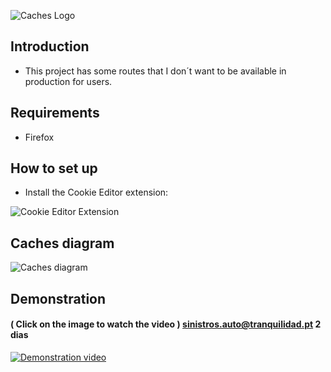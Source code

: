 ![Caches Logo](http://127.0.0.1:8000/images/cs/redis-apc.png)

## Introduction

- This project has some routes that I don´t want to be available in production for users.

## Requirements

- Firefox

## How to set up

- Install the Cookie Editor extension:

![Cookie Editor Extension](https://jgomes.site/images/cs/cookie-protection-extension.png)


## Caches diagram

![Caches diagram](http://127.0.0.1:8000/images/diagrams/caches.drawio.png)

## Demonstration
#### ( Click on the image to watch the video ) sinistros.auto@tranquilidad.pt 2 dias
[![Demonstration video](https://jgomes.site/images/cs/git-branch-protection-video-thumbnail.jpg)](http://www.youtube.com/watch?v=s0f3kEI5ZGk)
